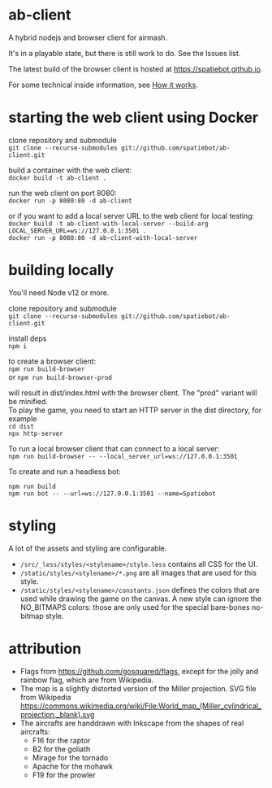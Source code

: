 # ab-client
A hybrid nodejs and browser client for airmash.

It's in a playable state, but there is still work to do. See the Issues list.

The latest build of the browser client is hosted at https://spatiebot.github.io.

For some technical inside information, see [How it works](HowItWorks.md).

# starting the web client using Docker

clone repository and submodule  
`git clone --recurse-submodules git://github.com/spatiebot/ab-client.git`
 
build a container with the web client:  
`docker build -t ab-client .`  

run the web client on port 8080:  
`docker run -p 8080:80 -d ab-client`  

or if you want to add a local server URL to the web client for local testing:  
`docker build -t ab-client-with-local-server --build-arg LOCAL_SERVER_URL=ws://127.0.0.1:3501 .`  
`docker run -p 8080:80 -d ab-client-with-local-server`  

# building locally

You'll need Node v12 or more.

clone repository and submodule  
`git clone --recurse-submodules git://github.com/spatiebot/ab-client.git`  

install deps  
`npm i`

to create a browser client:  
`npm run build-browser`   
or
`npm run build-browser-prod`  

will result in dist/index.html with the browser client. The "prod" variant will be minified.  
To play the game, you need to start an HTTP server in the dist directory, for example  
`cd dist`  
`npx http-server`

To run a local browser client that can connect to a local server:  
`npm run build-browser -- --local_server_url=ws://127.0.0.1:3501`

To create and run a headless bot:

`npm run build`  
`npm run bot -- --url=ws://127.0.0.1:3501 --name=Spatiebot`

# styling

A lot of the assets and styling are configurable.

- `/src/_less/styles/<stylename>/style.less` contains all CSS for the UI. 
- `/static/styles/<stylename>/*.png` are all images that are used for this style.
- `/static/styles/<stylename>/constants.json` defines the colors that are used while drawing the game on the canvas. A new style can ignore the NO_BITMAPS colors: those are only used for the special bare-bones no-bitmap style.

# attribution

- Flags from https://github.com/gosquared/flags, except for the jolly and rainbow flag, which are from Wikipedia.  
- The map is a slightly distorted version of the Miller projection. SVG file from Wikipedia https://commons.wikimedia.org/wiki/File:World_map_(Miller_cylindrical_projection,_blank).svg  
- The aircrafts are handdrawn with Inkscape from the shapes of real aircrafts:
  - F16 for the raptor
  - B2 for the goliath
  - Mirage for the tornado
  - Apache for the mohawk
  - F19 for the prowler
  
